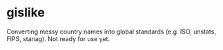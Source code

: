 gislike
=======

Converting messy country names into global standards (e.g. ISO, unstats, FIPS, stanag). 
Not ready for use yet.